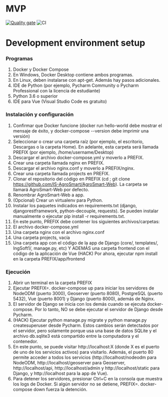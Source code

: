 # MVP

[![Quality gate](https://sonarcloud.io/api/project_badges/quality_gate?project=IS-AgroSmart_MVP)](https://sonarcloud.io/dashboard?id=IS-AgroSmart_MVP)
![CI](https://github.com/IS-AgroSmart/AgroSmart-Web/workflows/CI/badge.svg)

# Development environment setup

### Programas

1. Docker y Docker Compose
2. En Windows, Docker Desktop contiene ambos programas.
3. En Linux, deben instalarse con apt-get. Además hay pasos adicionales.
4. IDE de Python (por ejemplo, Pycharm Community o Pycharm Professional con la licencia de estudiante)
5. Python 3.6 o superior
6. IDE para Vue (Visual Studio Code es gratuito)

### Instalación y configuración

1. Confirmar que Docker funcione (docker run hello-world debe mostrar el mensaje de éxito, y docker-compose --version debe imprimir una versión)
2. Seleccionar o crear una carpeta raíz (por ejemplo, el escritorio, Descargas o la carpeta Home). En adelante, esta carpeta será llamada PREFIX (por ejemplo, /home/username/Desktop)
3. Descargar el archivo docker-compose.yml y moverlo a PREFIX.
4. Crear una carpeta llamada nginx en PREFIX.
5. Descargar el archivo nginx.conf y moverlo a PREFIX/nginx.
6. Crear una carpeta llamada projects en PREFIX.
7. Clonar el repositorio del código en PREFIX (cd <PREFIX>; git clone https://github.com/IS-AgroSmart/AgroSmart-Web). La carpeta se llamará AgroSmart-Web por defecto.
8. Renombrar AgroSmart-Web a app.
9. (Opcional) Crear un virtualenv para Python.
10. Instalar los paquetes indicados en requirements.txt (django, djangorestframework, python-decouple, requests). Se pueden instalar manualmente o ejecutar pip install -r requirements.txt.
11. En este punto, PREFIX debe contener los siguientes archivos/carpetas:
  1. El archivo docker-compose.yml
  2. Una carpeta nginx con el archivo nginx.conf
  3. Una carpeta projects, vacía
  4. Una carpeta app con el código de la app de Django (core/, templates/, IngSoft1/, manage.py, etc) Y ADEMÁS una carpeta frontend con el código de la aplicación de Vue
  (HACK) Por ahora, ejecutar npm install en la carpeta PREFIX/app/frontend

### Ejecución

1. Abrir un terminal en la carpeta PREFIX
2. Ejecutar PREFIX=. docker-compose up para iniciar los servidores de NodeODM (puerto 3000), Geoserver (puerto 8080), PostgreSQL (puerto 5432), Vue (puerto 8001) y Django (puerto 8000), además de Nginx.
3. El servidor de Django se inicia con los demás cuando se ejecuta docker-compose. Por lo tanto, NO se debe ejecutar el servidor de Django desde Pycharm.
4. (HACK) Ejecutar python manage.py migrate y python manage.py createsuperuser desde Pycharm. Estos cambios serán detectados por el servidor, pero solamente porque usa una base de datos SQLite y el archivo db.sqlite3 está compartido entre la computadora y el contenedor.
5. En este punto, se puede visitar http://localhost:X (donde X es el puerto de uno de los servicios activos) para visitarlo. Además, el puerto 80 permite acceder a todos los servicios (http://localhost/nodeodm para NodeODM, http://localhost/geoserver para Geoserver, http://localhost/api, http://localhost/admin y http://localhost/static para Django, y http://localhost para la app de Vue).
6. Para detener los servidores, presionar Ctrl+C en la consola que muestra los logs de Docker. Si algún servidor no se detiene, PREFIX=. docker-compose down fuerza la detención.



